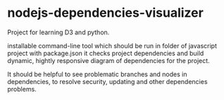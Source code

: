 # nodejs-dependencies-visualizer

Project for learning D3 and python.

installable command-line tool which should be run in folder of javascript project with package.json
it checks project dependencies and build dynamic, hightly responsive diagram of dependencies for the project.

It should be helpful to see problematic branches and nodes in dependencies, to resolve security, updating and other dependencies problems.
